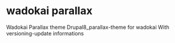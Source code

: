 # wadokai parallax
Wadokai Parallax theme
Drupal8_parallax-theme for wadokai
With versioning-update informations
